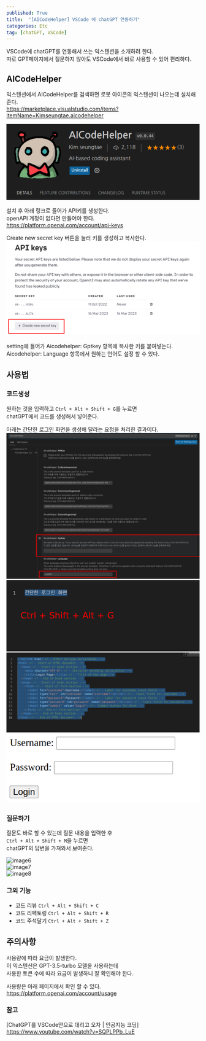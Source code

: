 ```yaml
---
published: True
title:  "[AICodeHelper] VSCode 에 chatGPT 연동하기"
categories: Etc
tag: [chatGPT, VSCode]
---
```


VSCode에 chatGPT를 연동해서 쓰는 익스텐션을 소개하려 한다.  
따로 GPT페이지에서 질문하지 않아도 VSCode에서 바로 사용할 수 있어 편리하다.  

## AICodeHelper
익스텐션에서 AICodeHelper를 검색하면 로봇 아이콘의 익스텐션이 나오는데 설치해준다.  
<https://marketplace.visualstudio.com/items?itemName=Kimseungtae.aicodehelper>

![image0](/images/2023-03-17-vscode_with_gpt_0.png)  

설치 후 아래 링크로 들어가 API키를 생성한다.  
openAPI 계정이 없다면 만들어야 한다.  
https://platform.openai.com/account/api-keys

Create new secret key 버튼을 눌러 키를 생성하고 복사한다.  
![image1](/images/2023-03-17-vscode_with_gpt_1.png)  

setting에 들어가 Aicodehelper: Gptkey 항목에 복사한 키를 붙여넣는다.  
Aicodehelper: Language 항목에서 원하는 언어도 설정 할 수 있다.  

## 사용법

### 코드생성
원하는 것을 입력하고 ```Ctrl + Alt + Shift + G```를 누르면  
chatGPT에서 코드를 생성해서 넣어준다.  

아래는 간단한 로그인 화면을 생성해 달라는 요청을 처리한 결과이다.  
![image2](/images/2023-03-17-vscode_with_gpt_2.png)  
![image3](/images/2023-03-17-vscode_with_gpt_3.png)  
![image4](/images/2023-03-17-vscode_with_gpt_4.png)  
![image5](/images/2023-03-17-vscode_with_gpt_5.png)  

### 질문하기
질문도 바로 할 수 있는데 질문 내용을 입력한 후  
```Ctrl + Alt + Shift + M```을 누르면  
chatGPT의 답변을 가져와서 보여준다.  

![image6](/images/2023-03-17-vscode_with_gpt_6.png)  
![image7](/images/2023-03-17-vscode_with_gpt_7.png)  
![image8](/images/2023-03-17-vscode_with_gpt_8.png)  

### 그외 기능
- 코드 리뷰     ```Ctrl + Alt + Shift + C```  
- 코드 리펙토링 ```Ctrl + Alt + Shift + R```  
- 코드 주석달기 ```Ctrl + Alt + Shift + Z```  

## 주의사항
사용량에 따라 요금이 발생한다.  
이 익스텐션은 GPT-3.5-turbo 모델을 사용하는데  
사용한 토큰 수에 따라 요금이 발생하니 잘 확인해야 한다.  

사용량은 아래 페이지에서 확인 할 수 있다.  
<https://platform.openai.com/account/usage>

### 참고 

[ChatGPT를 VSCode안으로 데리고 오자 | 인공지능 코딩]  
<https://www.youtube.com/watch?v=SQPLPPb_LuE>